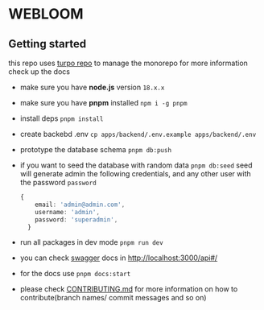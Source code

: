 # WEBLOOM

## Getting started

this repo uses [turpo repo](https://turbo.build/repo/docs) to manage the monorepo for more information check up the docs

- make sure you have **node.js** version `18.x.x`

- make sure you have **pnpm** installed `npm i -g pnpm`

- install deps `pnpm install`

- create backebd .env `cp apps/backend/.env.example apps/backend/.env`

- prototype the database schema `pnpm db:push`

- if you want to seed the database with random data `pnpm db:seed` seed will generate admin the following credentials, and any other user with the password `password`

    ```ts
    {
        email: 'admin@admin.com',
        username: 'admin',
        password: 'superadmin',
      }
    ```

- run all packages in dev mode `pnpm run dev`

- you can check [swagger](https://swagger.io/) docs in [http://localhost:3000/api#/](http://localhost:3000/api)

- for the docs use `pnpm docs:start`

- please check [CONTRIBUTING.md](./CONTRIBUTING.md) for more information on how to contribute(branch names/ commit messages and so on)
